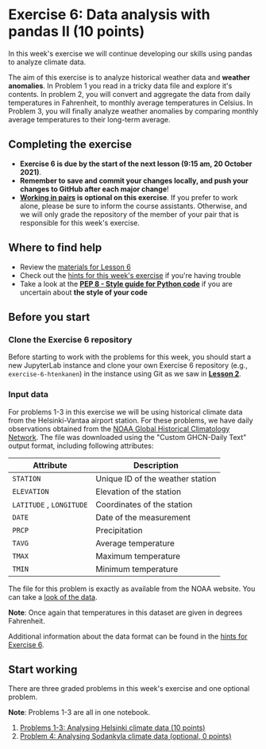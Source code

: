 # Exercise 6: Data analysis with pandas II (10 points)

In this week's exercise we will continue developing our skills using pandas to analyze climate data.

The aim of this exercise is to analyze historical weather data and **weather anomalies**. In Problem 1 you read in a tricky data file and explore it's contents. In problem 2, you will convert and aggregate the data from daily temperatures in Fahrenheit, to monthly average temperatures in Celsius. In Problem 3, you will finally analyze weather anomalies by comparing monthly average temperatures to their long-term average.

## Completing the exercise

- **Exercise 6 is due by the start of the next lesson (9:15 am, 20 October 2021)**.
- **Remember to save and commit your changes locally, and push your changes to GitHub after each major change**!
- **[Working in pairs](https://geo-python-site.readthedocs.io/en/latest/lessons/L2/why-pairs.html) is optional on this exercise**. If you prefer to work alone, please be sure to inform the course assistants. Otherwise, and we will only grade the repository of the member of your pair that is responsible for this week's exercise.

## Where to find help

- Review the [materials for Lesson 6](https://geo-python-site.readthedocs.io/en/latest/lessons/L6/overview.html)
- Check out the [hints for this week's exercise](https://geo-python-site.readthedocs.io/en/latest/lessons/L6/exercise-6.html#exercise-6-hints) if you're having trouble
- Take a look at the **[PEP 8 - Style guide for Python code](https://www.python.org/dev/peps/pep-0008/)** if you are uncertain about **the style of your code**

## Before you start

### Clone the Exercise 6 repository

Before starting to work with the problems for this week, you should start a new JupyterLab instance and clone your own Exercise 6 repository (e.g., `exercise-6-htenkanen`) in the instance using Git as we saw in [**Lesson 2**](https://geo-python-site.readthedocs.io/en/latest/lessons/L2/git-basics.html#clone-a-repository-from-github).

### Input data

For problems 1-3 in this exercise we will be using historical climate data from the Helsinki-Vantaa airport station.
For these problems, we have daily observations obtained from the [NOAA Global Historical Climatology Network](https://www.ncdc.noaa.gov/cdo-web/search?datasetid=GHCND).
The file was downloaded using the "Custom GHCN-Daily Text" output format, including following attributes:

| Attribute                | Description                      |
|--------------------------|----------------------------------|
| `STATION`                | Unique ID of the weather station |
| `ELEVATION`              | Elevation of the station         |
| `LATITUDE` , `LONGITUDE` | Coordinates of the station       |
| `DATE`                   | Date of the measurement          |
| `PRCP`                   | Precipitation                    |
| `TAVG`                   | Average temperature              |
| `TMAX`                   | Maximum temperature              |
| `TMIN`                   | Minimum temperature              |

The file for this problem is exactly as available from the NOAA website. You can take a [look of the data](data/1091402.txt).

**Note**: Once again that temperatures in this dataset are given in degrees Fahrenheit.

Additional information about the data format can be found in the [hints for Exercise 6](https://geo-python-site.readthedocs.io/en/latest/lessons/L6/exercise-6.html#exercise-6-hints).

## Start working

There are three graded problems in this week's exercise and one optional problem.

**Note**: Problems 1-3 are all in one notebook.

1. [Problems 1-3: Analysing Helsinki climate data (10 points)](Exercise-6-problems-1-3.ipynb)
2. [Problem 4: Analysing Sodankyla climate data (optional, 0 points)](Exercise-6-problem-4.ipynb)